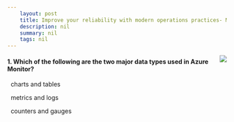 ```yaml
---
    layout: post
    title: Improve your reliability with modern operations practices- Monitoring - Azure monitoring tools
    description: nil
    summary: nil
    tags: nil
---
```



 <a target="_blank" href="https://docs.microsoft.com/en-us/learn/modules/improve-reliability-monitoring/5-tools/"><i class="fas fa-external-link-alt"></i> </a>
 <img align="right" src="https://docs.microsoft.com/en-us/learn/achievements/improve-reliability-monitoring.svg">
####  1. Which of the following are the two major data types used in Azure Monitor?


<i class='far fa-square'></i> &nbsp;&nbsp;charts and tables

<i class='fas fa-check-square' style='color: Dodgerblue;'></i> &nbsp;&nbsp;metrics and logs

<i class='far fa-square'></i> &nbsp;&nbsp;counters and gauges
<br />
<br />
<br />
